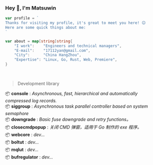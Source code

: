 ### Hey 👋, I'm Matsuwin

```go
var profile = `
Thanks for visiting my profile, it's great to meet you here! 😊
Here are some quick things about me:
`

var about = map[string]string{
    "I work":    "Engineers and technical managers",
    "E-mail":    "17112yan@gmail.com",
    "City":      "China HangZhou",
    "Expertise": "Linux, Go, Rust, Web, Premiere",
}
```

<br>

> Development library

📦 **console** : *Asynchronous, fast, hierarchical and automatically compressed log records.*
<br>📦 **siggroup** : *Asynchronous task parallel controller based on system semaphore*
<br>📦 **downgrade** : *Basic fuse downgrade and retry functions。*
<br>📦 **closecmdpopup** : *关闭 CMD 弹窗，适用于 Go 制作的 exe 程序。*
<br>📦 **webcore** : *dev...*
<br>📦 **boltut** : *dev...*
<br>📦 **mqlut** : *dev...*
<br>📦 **bufregulator** : *dev...*
